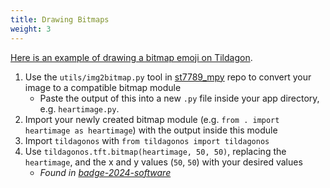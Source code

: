```yaml
---
title: Drawing Bitmaps
weight: 3
---
```


[Here is an example of drawing a bitmap emoji on Tildagon](https://github.com/ntflix/Tildagon-Bitmap-Demo).

1. Use the `utils/img2bitmap.py` tool in [st7789_mpy](https://github.com/russhughes/st7789_mpy) repo to convert your image to a compatible bitmap module
   - Paste the output of this into a new `.py` file inside your app directory, e.g. `heartimage.py`.
2. Import your newly created bitmap module (e.g. `from . import heartimage as heartimage`) with the output inside this module
3. Import `tildagonos` with `from tildagonos import tildagonos`
4. Use `tildagonos.tft.bitmap(heartimage, 50, 50)`, replacing the `heartimage`, and the x and y values (`50`, `50`) with your desired values
   - _Found in [badge-2024-software](https://github.com/emfcamp/badge-2024-software/blob/86547c67cc232e2883dd9f5a4561d7c429c36df4/modules/gc9a01py.py)_
